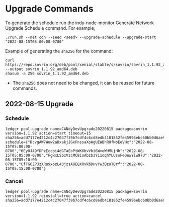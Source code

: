 # Upgrade Commands

To generate the schedule run the indy-node-monitor Generate Network Upgrade Schedule command.
For example;
```
./run.sh --net cdn --seed <seed> --upgrade-schedule --upgrade-start "2022-08-15T05:00:00-0700"
```

Example of generating the `sha256` for the command:
```
curl https://repo.sovrin.org/deb/pool/xenial/stable/s/sovrin/sovrin_1.1.92_amd64.deb --output sovrin_1.1.92_amd64.deb
shasum -a 256 sovrin_1.1.92_amd64.deb
```
- The `sha256` does not need to be changed, it can be reused for future commands.

## 2022-08-15 Upgrade

### Schedule

```
ledger pool-upgrade name=CANdyDevUpgrade20220815 package=sovrin version=1.1.92 action=start timeout=15 sha256=add7177e4212c4c27047f39b7cdf4c6cd8edb4181852fe45996ebc60bb0d6ae9 schedule={"DcvgAW7Wuw2aDxakjJGxFnssaXoAgUEWBhRUfNoEeVHx":"2022-08-15T05:00:00-0700","6Ey8JA9YDPzEccbi4dGTaEoPtWK6bvVki6WveWHMUjHb":"2022-08-15T05:05:00-0700","FgRxLSbzVzcMC8ioAbzbzYi1oqhYLUsoFeDewYiw97U":"2022-08-15T05:10:00-0700","CfTG6ZPJzXRu9xozL43jzsA8EQXRvkbDHvYw3QzuTQrf":"2022-08-15T05:15:00-0700"}
```

### Cancel

```
ledger pool-upgrade name=CANdyDevUpgrade20220815 package=sovrin version=1.1.92 reinstall=true action=cancel sha256=add7177e4212c4c27047f39b7cdf4c6cd8edb4181852fe45996ebc60bb0d6ae9
```